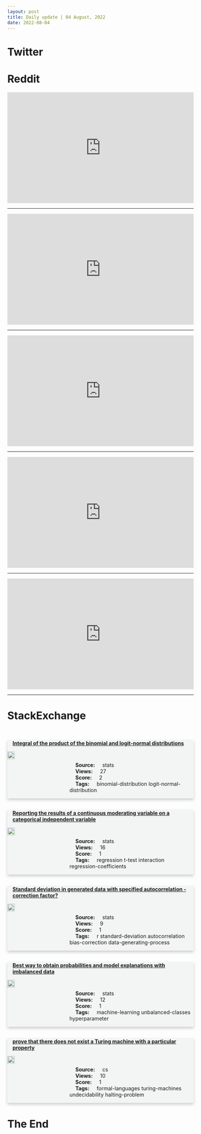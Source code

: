 ```yaml
---
layout: post
title: Daily update | 04 August, 2022
date: 2022-08-04
---
```


<script async src="https://platform.twitter.com/widgets.js" charset="utf-8"></script>


<script src='https://storage.ko-fi.com/cdn/scripts/overlay-widget.js'></script>
<script>
  kofiWidgetOverlay.draw('themldojo', {
    'type': 'floating-chat',
    'floating-chat.donateButton.text': 'Support me',
    'floating-chat.donateButton.background-color': '#f45d22',
    'floating-chat.donateButton.text-color': '#fff'
  });
</script>

# Twitter 

<blockquote class="twitter-tweet"><a href="https://twitter.com/AMAZlNGSClENCE/status/1554801738859020289"></a></blockquote>

<blockquote class="twitter-tweet"><a href="https://twitter.com/OpenAI/status/1554849089250103297"></a></blockquote>

<blockquote class="twitter-tweet"><a href="https://twitter.com/DataScienceDojo/status/1554649512899117056"></a></blockquote>

<blockquote class="twitter-tweet"><a href="https://twitter.com/NewsBytesApp/status/1554820292509601792"></a></blockquote>

<blockquote class="twitter-tweet"><a href="https://twitter.com/barstoolsports/status/1554657063296548866"></a></blockquote>

<blockquote class="twitter-tweet"><a href="https://twitter.com/ylecun/status/1554925801853812746"></a></blockquote>

<blockquote class="twitter-tweet"><a href="https://twitter.com/goodfellow_ian/status/1554836790736916480"></a></blockquote>

<blockquote class="twitter-tweet"><a href="https://twitter.com/GoogleAI/status/1554878410257616896"></a></blockquote>

<blockquote class="twitter-tweet"><a href="https://twitter.com/huggingface/status/1554848757770067969"></a></blockquote>

<blockquote class="twitter-tweet"><a href="https://twitter.com/GoogleAI/status/1554944268459839490"></a></blockquote>

# Reddit 

<iframe id="reddit-embed" src="https://www.redditmedia.com/r/MachineLearning/comments/wey49o/d_fanmade_neurips_2022_movie_trailer?ref_source=embed&amp;ref=share&amp;embed=true" sandbox="allow-scripts allow-same-origin allow-popups" style="border: none;" height="300" width="100%" scrolling="yes"></iframe>
<hr style="width:100%;text-align:left;margin-left:0">
<iframe id="reddit-embed" src="https://www.redditmedia.com/r/datascience/comments/wexbbh/what_can_sql_do_that_python_cannot?ref_source=embed&amp;ref=share&amp;embed=true" sandbox="allow-scripts allow-same-origin allow-popups" style="border: none;" height="300" width="100%" scrolling="yes"></iframe>
<hr style="width:100%;text-align:left;margin-left:0">
<iframe id="reddit-embed" src="https://www.redditmedia.com/r/MachineLearning/comments/weyup0/p_what_we_learned_by_benchmarking_torchdynamo?ref_source=embed&amp;ref=share&amp;embed=true" sandbox="allow-scripts allow-same-origin allow-popups" style="border: none;" height="300" width="100%" scrolling="yes"></iframe>
<hr style="width:100%;text-align:left;margin-left:0">
<iframe id="reddit-embed" src="https://www.redditmedia.com/r/dataengineering/comments/weujzj/why_use_storage_layer_like_s3_when_you_can_put?ref_source=embed&amp;ref=share&amp;embed=true" sandbox="allow-scripts allow-same-origin allow-popups" style="border: none;" height="300" width="100%" scrolling="yes"></iframe>
<hr style="width:100%;text-align:left;margin-left:0">
<iframe id="reddit-embed" src="https://www.redditmedia.com/r/datascience/comments/wfc9ui/recommendation_system_data_science_competition?ref_source=embed&amp;ref=share&amp;embed=true" sandbox="allow-scripts allow-same-origin allow-popups" style="border: none;" height="300" width="100%" scrolling="yes"></iframe>
<hr style="width:100%;text-align:left;margin-left:0">

<style>
.card {
box-shadow: 0 4px 8px 0 rgba(0,0,0,0.2);
transition: 0.3s;
width: 100%;
background-color: #F3F4F4;
}
p{
    margin-left:  3em;
    padding-top: 1em;
}
.part2{
    display: grid;
    grid-template-columns: 1fr 3fr;
}
h4{
    margin: 1em;
}

.card:hover {
box-shadow: 0 8px 16px 0 rgba(0,0,0,0.2);
}
b {
padding: 2px 16px;
}
</style>
  
# StackExchange 


  <br>
  <div class="card">
  <h4><a href='https://stats.stackexchange.com/questions/584173/integral-of-the-product-of-the-binomial-and-logit-normal-distributions'>Integral of the product of the binomial and logit-normal distributions</a></h4> 
  <div class="part2">
      <img src="https://cdn.sstatic.net/Sites/stats/Img/apple-touch-icon@2.png?v=344f57aa10cc" alt="Img missing!" style="width:40%">
      <p><b>Source:</b> stats<br><b>Views:</b> 27<br><b>Score:</b> 2<br><b>Tags:</b> <span class="badge badge-dark">binomial-distribution</span> <span class="badge badge-dark">logit-normal-distribution</span></p> 
  </div>
  </div>
      
  <br>
  <div class="card">
  <h4><a href='https://stats.stackexchange.com/questions/584160/reporting-the-results-of-a-continuous-moderating-variable-on-a-categorical-indep'>Reporting the results of a continuous moderating variable on a categorical independent variable</a></h4> 
  <div class="part2">
      <img src="https://cdn.sstatic.net/Sites/stats/Img/apple-touch-icon@2.png?v=344f57aa10cc" alt="Img missing!" style="width:40%">
      <p><b>Source:</b> stats<br><b>Views:</b> 16<br><b>Score:</b> 1<br><b>Tags:</b> <span class="badge badge-dark">regression</span> <span class="badge badge-dark">t-test</span> <span class="badge badge-dark">interaction</span> <span class="badge badge-dark">regression-coefficients</span></p> 
  </div>
  </div>
      
  <br>
  <div class="card">
  <h4><a href='https://stats.stackexchange.com/questions/584219/standard-deviation-in-generated-data-with-specified-autocorrelation-correction'>Standard deviation in generated data with specified autocorrelation - correction factor?</a></h4> 
  <div class="part2">
      <img src="https://cdn.sstatic.net/Sites/stats/Img/apple-touch-icon@2.png?v=344f57aa10cc" alt="Img missing!" style="width:40%">
      <p><b>Source:</b> stats<br><b>Views:</b> 9<br><b>Score:</b> 1<br><b>Tags:</b> <span class="badge badge-dark">r</span> <span class="badge badge-dark">standard-deviation</span> <span class="badge badge-dark">autocorrelation</span> <span class="badge badge-dark">bias-correction</span> <span class="badge badge-dark">data-generating-process</span></p> 
  </div>
  </div>
      
  <br>
  <div class="card">
  <h4><a href='https://stats.stackexchange.com/questions/584253/best-way-to-obtain-probabilities-and-model-explanations-with-imbalanced-data'>Best way to obtain probabilities and model explanations with imbalanced data</a></h4> 
  <div class="part2">
      <img src="https://cdn.sstatic.net/Sites/stats/Img/apple-touch-icon@2.png?v=344f57aa10cc" alt="Img missing!" style="width:40%">
      <p><b>Source:</b> stats<br><b>Views:</b> 12<br><b>Score:</b> 1<br><b>Tags:</b> <span class="badge badge-dark">machine-learning</span> <span class="badge badge-dark">unbalanced-classes</span> <span class="badge badge-dark">hyperparameter</span></p> 
  </div>
  </div>
      
  <br>
  <div class="card">
  <h4><a href='https://cs.stackexchange.com/questions/153389/prove-that-there-does-not-exist-a-turing-machine-with-a-particular-property'>prove that there does not exist a Turing machine with a particular property</a></h4> 
  <div class="part2">
      <img src="https://cdn.sstatic.net/Sites/cs/Img/apple-touch-icon@2.png?v=324a3e0c2b03" alt="Img missing!" style="width:40%">
      <p><b>Source:</b> cs<br><b>Views:</b> 10<br><b>Score:</b> 1<br><b>Tags:</b> <span class="badge badge-dark">formal-languages</span> <span class="badge badge-dark">turing-machines</span> <span class="badge badge-dark">undecidability</span> <span class="badge badge-dark">halting-problem</span></p> 
  </div>
  </div>
      
# The End